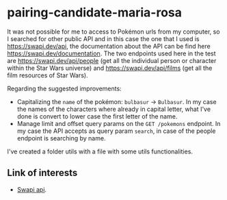 # pairing-candidate-maria-rosa

It was not possible for me to access to Pokémon urls from my computer, so I searched for other public API and in this case the one that
I used is https://swapi.dev/api, the documentation about the API can be find here https://swapi.dev/documentation.
The two endpoints used here in the test are https://swapi.dev/api/people (get all the individual person or character within the Star Wars universe) and https://swapi.dev/api/films (get all the film resources of Star Wars).

Regarding the suggested improvements:

- Capitalizing the `name` of the pokémon: `bulbasur` -> `Bulbasur`. In my case the names of the characters where already in capital letter, what I've done is convert to lower case the first letter of the name.
- Manage limit and offset query params on the `GET /pokemons` endpoint. In my case the API accepts as query param `search`, in case of the people endpoint is searching by name.

I've created a folder utils with a file with some utils functionalities.

## Link of interests

- [Swapi api](https://swapi.dev/documentation).
